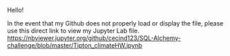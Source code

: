 Hello!

In the event that my Github does not properly load or display the file, please use this direct link to view my Jupyter Lab file. 
https://nbviewer.jupyter.org/github/cecind123/SQL-Alchemy-challenge/blob/master/Tipton_climateHW.ipynb
